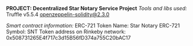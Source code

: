 
**PROJECT: Decentralized Star Notary Service Project**
*Tools and libs used:*
Truffle v5.5.4
openzeppelin-solidity@2.3.0

*Smart contract information:* 
ERC-721 Token Name: Star Notary
ERC-721 Symbol: SNT
Token address on Rinkeby network: 0x508731265E4f717c3d15B56fD374a755C20bAC17
